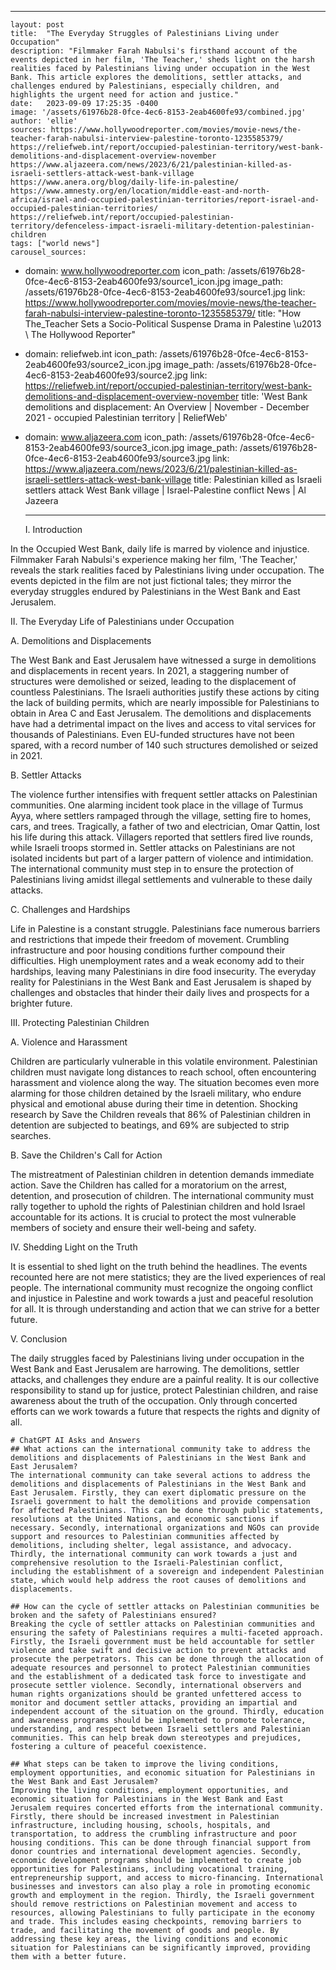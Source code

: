---
    layout: post
    title:  "The Everyday Struggles of Palestinians Living under Occupation"
    description: "Filmmaker Farah Nabulsi's firsthand account of the events depicted in her film, 'The Teacher,' sheds light on the harsh realities faced by Palestinians living under occupation in the West Bank. This article explores the demolitions, settler attacks, and challenges endured by Palestinians, especially children, and highlights the urgent need for action and justice."
    date:   2023-09-09 17:25:35 -0400
    image: '/assets/61976b28-0fce-4ec6-8153-2eab4600fe93/combined.jpg'
    author: 'ellie'
    sources: https://www.hollywoodreporter.com/movies/movie-news/the-teacher-farah-nabulsi-interview-palestine-toronto-1235585379/ https://reliefweb.int/report/occupied-palestinian-territory/west-bank-demolitions-and-displacement-overview-november https://www.aljazeera.com/news/2023/6/21/palestinian-killed-as-israeli-settlers-attack-west-bank-village https://www.anera.org/blog/daily-life-in-palestine/ https://www.amnesty.org/en/location/middle-east-and-north-africa/israel-and-occupied-palestinian-territories/report-israel-and-occupied-palestinian-territories/ https://reliefweb.int/report/occupied-palestinian-territory/defenceless-impact-israeli-military-detention-palestinian-children
    tags: ["world news"]
    carousel_sources:
- domain: www.hollywoodreporter.com
  icon_path: /assets/61976b28-0fce-4ec6-8153-2eab4600fe93/source1_icon.jpg
  image_path: /assets/61976b28-0fce-4ec6-8153-2eab4600fe93/source1.jpg
  link: https://www.hollywoodreporter.com/movies/movie-news/the-teacher-farah-nabulsi-interview-palestine-toronto-1235585379/
  title: "How The\_Teacher Sets a Socio-Political Suspense Drama in Palestine \u2013\
    \ The Hollywood Reporter"
- domain: reliefweb.int
  icon_path: /assets/61976b28-0fce-4ec6-8153-2eab4600fe93/source2_icon.jpg
  image_path: /assets/61976b28-0fce-4ec6-8153-2eab4600fe93/source2.jpg
  link: https://reliefweb.int/report/occupied-palestinian-territory/west-bank-demolitions-and-displacement-overview-november
  title: 'West Bank demolitions and displacement: An Overview | November - December
    2021 - occupied Palestinian territory | ReliefWeb'
- domain: www.aljazeera.com
  icon_path: /assets/61976b28-0fce-4ec6-8153-2eab4600fe93/source3_icon.jpg
  image_path: /assets/61976b28-0fce-4ec6-8153-2eab4600fe93/source3.jpg
  link: https://www.aljazeera.com/news/2023/6/21/palestinian-killed-as-israeli-settlers-attack-west-bank-village
  title: Palestinian killed as Israeli settlers attack West Bank village | Israel-Palestine
    conflict News | Al Jazeera

    ---

    I. Introduction

In the Occupied West Bank, daily life is marred by violence and injustice. Filmmaker Farah Nabulsi's experience making her film, 'The Teacher,' reveals the stark realities faced by Palestinians living under occupation. The events depicted in the film are not just fictional tales; they mirror the everyday struggles endured by Palestinians in the West Bank and East Jerusalem.

II. The Everyday Life of Palestinians under Occupation

A. Demolitions and Displacements

The West Bank and East Jerusalem have witnessed a surge in demolitions and displacements in recent years. In 2021, a staggering number of structures were demolished or seized, leading to the displacement of countless Palestinians. The Israeli authorities justify these actions by citing the lack of building permits, which are nearly impossible for Palestinians to obtain in Area C and East Jerusalem. The demolitions and displacements have had a detrimental impact on the lives and access to vital services for thousands of Palestinians. Even EU-funded structures have not been spared, with a record number of 140 such structures demolished or seized in 2021.

B. Settler Attacks

The violence further intensifies with frequent settler attacks on Palestinian communities. One alarming incident took place in the village of Turmus Ayya, where settlers rampaged through the village, setting fire to homes, cars, and trees. Tragically, a father of two and electrician, Omar Qattin, lost his life during this attack. Villagers reported that settlers fired live rounds, while Israeli troops stormed in. Settler attacks on Palestinians are not isolated incidents but part of a larger pattern of violence and intimidation. The international community must step in to ensure the protection of Palestinians living amidst illegal settlements and vulnerable to these daily attacks.

C. Challenges and Hardships

Life in Palestine is a constant struggle. Palestinians face numerous barriers and restrictions that impede their freedom of movement. Crumbling infrastructure and poor housing conditions further compound their difficulties. High unemployment rates and a weak economy add to their hardships, leaving many Palestinians in dire food insecurity. The everyday reality for Palestinians in the West Bank and East Jerusalem is shaped by challenges and obstacles that hinder their daily lives and prospects for a brighter future.

III. Protecting Palestinian Children

A. Violence and Harassment

Children are particularly vulnerable in this volatile environment. Palestinian children must navigate long distances to reach school, often encountering harassment and violence along the way. The situation becomes even more alarming for those children detained by the Israeli military, who endure physical and emotional abuse during their time in detention. Shocking research by Save the Children reveals that 86% of Palestinian children in detention are subjected to beatings, and 69% are subjected to strip searches.

B. Save the Children's Call for Action

The mistreatment of Palestinian children in detention demands immediate action. Save the Children has called for a moratorium on the arrest, detention, and prosecution of children. The international community must rally together to uphold the rights of Palestinian children and hold Israel accountable for its actions. It is crucial to protect the most vulnerable members of society and ensure their well-being and safety.

IV. Shedding Light on the Truth

It is essential to shed light on the truth behind the headlines. The events recounted here are not mere statistics; they are the lived experiences of real people. The international community must recognize the ongoing conflict and injustice in Palestine and work towards a just and peaceful resolution for all. It is through understanding and action that we can strive for a better future.

V. Conclusion

The daily struggles faced by Palestinians living under occupation in the West Bank and East Jerusalem are harrowing. The demolitions, settler attacks, and challenges they endure are a painful reality. It is our collective responsibility to stand up for justice, protect Palestinian children, and raise awareness about the truth of the occupation. Only through concerted efforts can we work towards a future that respects the rights and dignity of all.

    
    # ChatGPT AI Asks and Answers
    ## What actions can the international community take to address the demolitions and displacements of Palestinians in the West Bank and East Jerusalem?
    The international community can take several actions to address the demolitions and displacements of Palestinians in the West Bank and East Jerusalem. Firstly, they can exert diplomatic pressure on the Israeli government to halt the demolitions and provide compensation for affected Palestinians. This can be done through public statements, resolutions at the United Nations, and economic sanctions if necessary. Secondly, international organizations and NGOs can provide support and resources to Palestinian communities affected by demolitions, including shelter, legal assistance, and advocacy. Thirdly, the international community can work towards a just and comprehensive resolution to the Israeli-Palestinian conflict, including the establishment of a sovereign and independent Palestinian state, which would help address the root causes of demolitions and displacements.

    ## How can the cycle of settler attacks on Palestinian communities be broken and the safety of Palestinians ensured?
    Breaking the cycle of settler attacks on Palestinian communities and ensuring the safety of Palestinians requires a multi-faceted approach. Firstly, the Israeli government must be held accountable for settler violence and take swift and decisive action to prevent attacks and prosecute the perpetrators. This can be done through the allocation of adequate resources and personnel to protect Palestinian communities and the establishment of a dedicated task force to investigate and prosecute settler violence. Secondly, international observers and human rights organizations should be granted unfettered access to monitor and document settler attacks, providing an impartial and independent account of the situation on the ground. Thirdly, education and awareness programs should be implemented to promote tolerance, understanding, and respect between Israeli settlers and Palestinian communities. This can help break down stereotypes and prejudices, fostering a culture of peaceful coexistence.

    ## What steps can be taken to improve the living conditions, employment opportunities, and economic situation for Palestinians in the West Bank and East Jerusalem?
    Improving the living conditions, employment opportunities, and economic situation for Palestinians in the West Bank and East Jerusalem requires concerted efforts from the international community. Firstly, there should be increased investment in Palestinian infrastructure, including housing, schools, hospitals, and transportation, to address the crumbling infrastructure and poor housing conditions. This can be done through financial support from donor countries and international development agencies. Secondly, economic development programs should be implemented to create job opportunities for Palestinians, including vocational training, entrepreneurship support, and access to micro-financing. International businesses and investors can also play a role in promoting economic growth and employment in the region. Thirdly, the Israeli government should remove restrictions on Palestinian movement and access to resources, allowing Palestinians to fully participate in the economy and trade. This includes easing checkpoints, removing barriers to trade, and facilitating the movement of goods and people. By addressing these key areas, the living conditions and economic situation for Palestinians can be significantly improved, providing them with a better future.
    
    